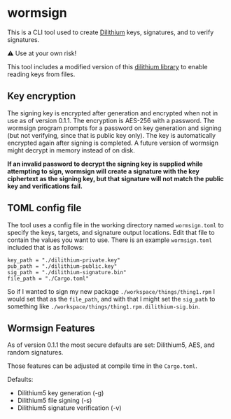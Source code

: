 # wormsign

This is a CLI tool used to create [Dilithium](https://pq-crystals.org/dilithium/index.shtml) keys, signatures, and to verify signatures.

⚠️ Use at your own risk!

This tool includes a modified version of this [dilithium library](https://github.com/Argyle-Software/dilithium) to enable reading keys from files.

## Key encryption

The signing key is encrypted after generation and encrypted when not in use as of version 0.1.1. The encryption is AES-256 with a password.
The wormsign program prompts for a password on key generation and signing (but not verifying, since that is public key only).
The key is automatically encrypted again after signing is completed. A future version of wormsign might decrypt in memory instead of on disk.

<b>If an invalid password to decrypt the signing key is supplied while attempting to sign, wormsign will create a signature with the key ciphertext as the signing key, but that signature will not match the public key and verifications fail.</b>

## TOML config file

The tool uses a config file in the working directory named `wormsign.toml` to specify the keys, targets, and signature output locations. Edit that file to contain the values you want to use. There is an example `wormsign.toml` included that is as follows:

```
key_path = "./dilithium-private.key"
pub_path = "./dilithium-public.key"
sig_path = "./dilithium-signature.bin"
file_path = "./Cargo.toml"
```

So if I wanted to sign my new package `./workspace/things/thing1.rpm` I would set that as the `file_path`, and with that I might set the `sig_path` to something like `./workspace/things/thing1.rpm.dilithium-sig.bin`.

## Wormsign Features

As of version 0.1.1 the most secure defaults are set: Dilithium5, AES, and random signatures.

Those features can be adjusted at compile time in the `Cargo.toml`.

Defaults:

- Dilithium5 key generation (-g)
- Dilithium5 file signing (-s)
- Dilithium5 signature verification (-v)


